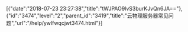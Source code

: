 [{"date":"2018-07-23 23:27:38","title":"tWJPAO9lvS3burKJvQn6JA=="},{"id":"3474","level":"2","parent_id":"3419","title":"云物理服务器常见问题","url":"/help/ywlfwqcjwt3474.html"}]